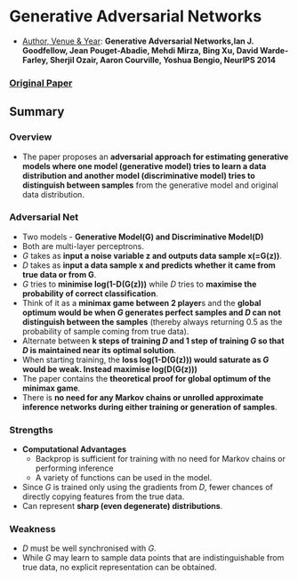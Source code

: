 # Generative Adversarial Networks
- <ins>Author, Venue & Year</ins>: **Generative Adversarial Networks,Ian J. Goodfellow, Jean Pouget-Abadie, Mehdi Mirza, Bing Xu, David Warde-Farley, Sherjil Ozair, Aaron Courville, Yoshua Bengio, NeurIPS 2014**

### [Original Paper](https://arxiv.org/abs/1406.2661)

## Summary

### Overview
- The paper proposes an **adversarial approach for estimating generative models where one model (generative model) tries to learn a data distribution and another model (discriminative model) tries to distinguish between samples** from the generative model and original data distribution.

### Adversarial Net
- Two models - **Generative Model(G) and Discriminative Model(D)**
- Both are multi-layer perceptrons.
- *G* takes as **input a noise variable z and outputs data sample x(=G(z))**.
- *D* takes as **input a data sample x and predicts whether it came from true data or from G**.
- *G* tries to **minimise log(1-D(G(z)))** while *D* tries to **maximise the probability of correct classification**.
- Think of it as a **minimax game between 2 player**s and the **global optimum would be when *G* generates perfect samples and *D* can not distinguish between the samples** (thereby always returning 0.5 as the probability of sample coming from true data).
- Alternate between **k steps of training *D* and 1 step of training *G* so that *D* is maintained near its optimal solution**.
- When starting training, the **loss log(1-D(G(z))) would saturate as *G* would be weak. Instead maximise log(D(G(z)))**
- The paper contains the **theoretical proof for global optimum of the minimax game**.
- There is **no need for any Markov chains or unrolled approximate inference networks during either training or generation of samples**.

### Strengths

- **Computational Advantages**
  * Backprop is sufficient for training with no need for Markov chains or performing inference
  * A variety of functions can be used in the model.
- Since *G* is trained only using the gradients from *D*, fewer chances of directly copying features from the true data.
- Can represent **sharp (even degenerate) distributions**.

### Weakness

- *D* must be well synchronised with *G*.
- While *G* may learn to sample data points that are indistinguishable from true data, no explicit representation can be obtained.

